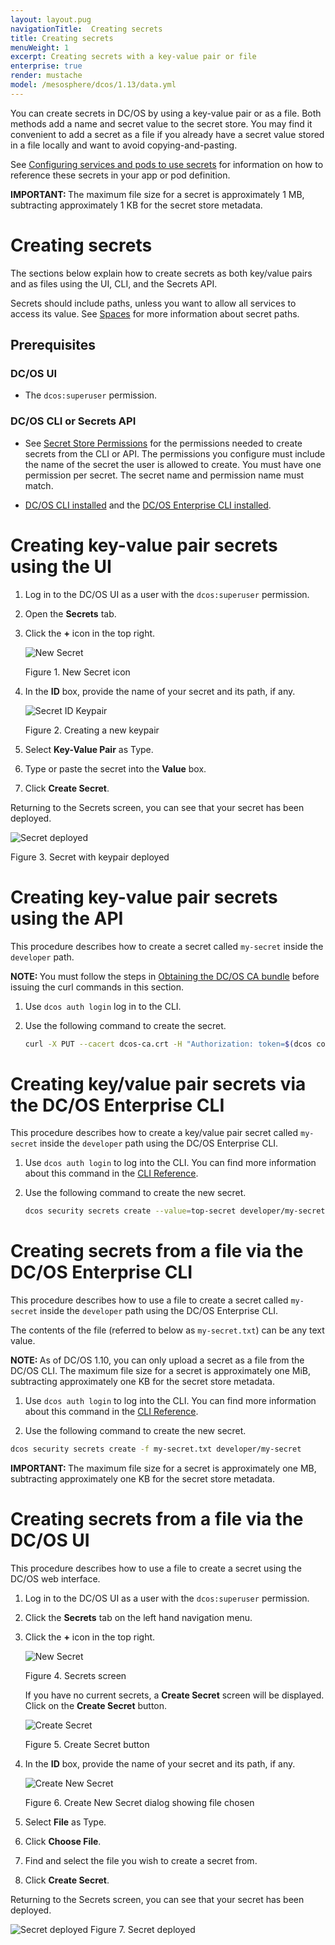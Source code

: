 ```yaml
---
layout: layout.pug
navigationTitle:  Creating secrets
title: Creating secrets
menuWeight: 1
excerpt: Creating secrets with a key-value pair or file
enterprise: true
render: mustache
model: /mesosphere/dcos/1.13/data.yml
---
```



You can create secrets in DC/OS by using a key-value pair or as a file. Both methods add a name and secret value to the secret store. You may find it convenient to add a secret as a file if you already have a secret value stored in a file locally and want to avoid copying-and-pasting.

See [Configuring services and pods to use secrets](/mesosphere/dcos/1.13/security/ent/secrets/use-secrets/) for information on how to reference these secrets in your app or pod definition.

<p class="message--important"><strong>IMPORTANT: </strong>The maximum file size for a secret is approximately 1 MB, subtracting approximately 1 KB for the secret store metadata.</p>

# Creating secrets

The sections below explain how to create secrets as both key/value pairs and as files using the UI, CLI, and the Secrets API.

Secrets should include paths, unless you want to allow all services to access its value. See [Spaces](/mesosphere/dcos/1.13/security/ent/#spaces) for more information about secret paths.

## Prerequisites

### DC/OS UI
- The `dcos:superuser` permission.

### DC/OS CLI or Secrets API

- See [Secret Store Permissions](/mesosphere/dcos/1.13/security/ent/perms-reference/#secrets) for the permissions needed to create secrets from the CLI or API. The permissions you configure must include the name of the secret the user is allowed to create. You must have one permission per secret. The secret name and permission name must match.

- [DC/OS CLI installed](/mesosphere/dcos/1.13/cli/install/) and the [DC/OS Enterprise CLI installed](/mesosphere/dcos/1.13/cli/enterprise-cli/#ent-cli-install).

# <a name="ui"></a>Creating key-value pair secrets using the UI

1. Log in to the DC/OS UI as a user with the `dcos:superuser` permission.

1. Open the **Secrets** tab.

1. Click the **+** icon in the top right.

    ![New Secret](/mesosphere/dcos/1.13/img/new-secret.png)

    Figure 1. New Secret icon

1. In the **ID** box, provide the name of your secret and its path, if any.

    ![Secret ID Keypair](/mesosphere/dcos/1.13/img/GUI-Secrets-Create-New-Keypair.png)

    Figure 2. Creating a new keypair 

1. Select **Key-Value Pair** as Type.

1. Type or paste the secret into the **Value** box.

1. Click **Create Secret**.

Returning to the Secrets screen, you can see that your secret has been deployed.

   ![Secret deployed](/mesosphere/dcos/1.13/img/GUI-Secrets-Secrets-Keypair-Deployed.png)

   Figure 3. Secret with keypair deployed

# <a name="api"></a>Creating key-value pair secrets using the API

This procedure describes how to create a secret called `my-secret` inside the `developer` path.

<p class="message--note"><strong>NOTE: </strong>You must follow the steps in <a href="/1.13/security/ent/tls-ssl/get-cert/">Obtaining the DC/OS CA bundle</a> before issuing the curl commands in this section.</p>


1. Use `dcos auth login` log in to the CLI.

1. Use the following command to create the secret.

   ```bash
   curl -X PUT --cacert dcos-ca.crt -H "Authorization: token=$(dcos config show core.dcos_acs_token)" -d '{"value":"very-secret"}' $(dcos config show core.dcos_url)/secrets/v1/secret/default/developer/my-secret -H 'Content-Type: application/json'
   ```

# <a name="cli"></a>Creating key/value pair secrets via the DC/OS Enterprise CLI

This procedure describes how to create a key/value pair secret called `my-secret` inside the `developer` path using the DC/OS Enterprise CLI.

1. Use `dcos auth login` to log into the CLI. You can find more information about this command in the [CLI Reference](/mesosphere/dcos/1.13/cli/command-reference/dcos-auth/dcos-auth-login/).

1. Use the following command to create the new secret.

   ```bash
   dcos security secrets create --value=top-secret developer/my-secret
   ```

# Creating secrets from a file via the DC/OS Enterprise CLI

This procedure describes how to use a file to create a secret called `my-secret` inside the `developer` path using the DC/OS Enterprise CLI.

The contents of the file (referred to below as `my-secret.txt`) can be any text value.

<p class="message--note"><strong>NOTE: </strong>As of DC/OS 1.10, you can only upload a secret as a file from the DC/OS CLI. The maximum file size for a secret is approximately one MiB, subtracting approximately one KB for the secret store metadata.</p>

1. Use `dcos auth login` to log into the CLI. You can find more information about this command in the [CLI Reference](/mesosphere/dcos/1.13/cli/command-reference/dcos-auth/dcos-auth-login/).

1. Use the following command to create the new secret.

  ```bash
  dcos security secrets create -f my-secret.txt developer/my-secret
  ```

  <p class="message--important"><strong>IMPORTANT: </strong>The maximum file size for a secret is approximately one MB, subtracting approximately one KB for the secret store metadata.</p>

# Creating secrets from a file via the DC/OS UI

This procedure describes how to use a file to create a secret using the DC/OS web interface.

1. Log in to the DC/OS UI as a user with the `dcos:superuser` permission.
1. Click the **Secrets** tab on the left hand navigation menu.
1. Click the **+** icon in the top right.

    ![New Secret](/mesosphere/dcos/1.13/img/new-secret.png)

    Figure 4. Secrets screen

    If you have no current secrets, a **Create Secret** screen will be displayed. Click on the **Create Secret** button.

    ![Create Secret](/mesosphere/dcos/1.13/img/GUI-Secrets-Create-Secret.png)

    Figure 5. Create Secret button

1. In the **ID** box, provide the name of your secret and its path, if any.

    ![Create New Secret](/mesosphere/dcos/1.13/img/GUI-Secrets-Create-New-Secret.png)

    Figure 6. Create New Secret dialog showing file chosen

1. Select **File** as Type.
1. Click **Choose File**.
1. Find and select the file you wish to create a secret from.
1. Click **Create Secret**.

Returning to the Secrets screen, you can see that your secret has been deployed.

   ![Secret deployed](/mesosphere/dcos/1.13/img/GUI-Secrets-Deployed.jpeg)
   Figure 7. Secret deployed
